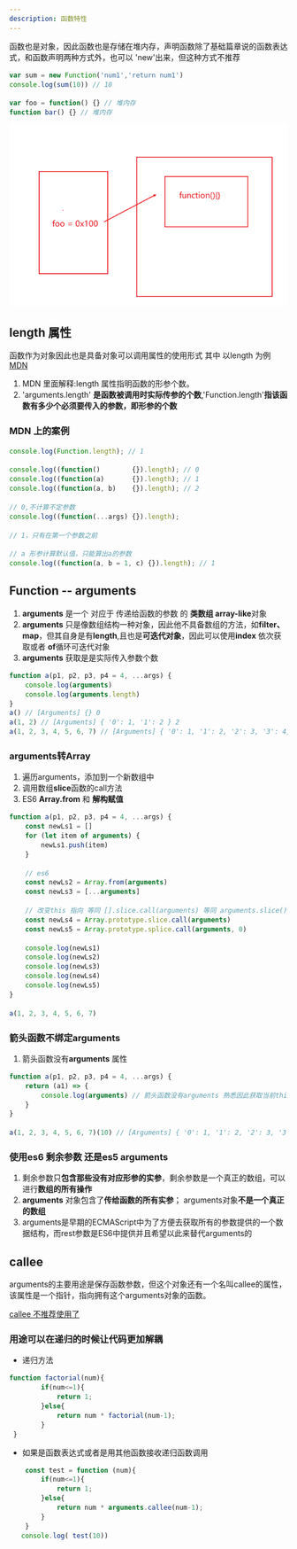 ```yaml
---
description: 函数特性
---
```


函数也是对象，因此函数也是存储在堆内存，声明函数除了基础篇章说的函数表达式，和函数声明两种方式外，也可以
'new'出来，但这种方式不推荐

~~~js
var sum = new Function('num1','return num1')
console.log(sum(10)) // 10

var foo = function() {} // 堆内存
function bar() {} // 堆内存
~~~
![](/images/2023-07-18-14-29-31.png)




## length 属性
函数作为对象因此也是具备对象可以调用属性的使用形式 其中 以length 为例
[MDN](https://developer.mozilla.org/zh-CN/docs/Web/JavaScript/Reference/Global_Objects/Function/length)

1. MDN 里面解释:length 属性指明函数的形参个数。
2. 'arguments.length' **是函数被调用时实际传参的个数**,'Function.length'**指该函数有多少个必须要传入的参数，即形参的个数**

### MDN 上的案例
~~~js
console.log(Function.length); // 1

console.log((function()        {}).length); // 0
console.log((function(a)       {}).length); // 1
console.log((function(a, b)    {}).length); // 2

// 0,不计算不定参数
console.log((function(...args) {}).length); 

// 1，只有在第一个参数之前

// a 形参计算默认值，只能算出a的参数
console.log((function(a, b = 1, c) {}).length); // 1
~~~


## Function -- arguments
1. **arguments** 是一个 对应于 传递给函数的参数 的 **类数组 array-like**对象
2. **arguments** 只是像数组结构一种对象，因此他不具备数组的方法，如**filter、map**，但其自身是有**length**,且也是**可迭代对象**，因此可以使用**index** 依次获取或者 **of**循环可迭代对象
3. **arguments** 获取是是实际传入参数个数
~~~js
function a(p1, p2, p3, p4 = 4, ...args) {
	console.log(arguments)
	console.log(arguments.length)
}
a() // [Arguments] {} 0
a(1, 2) // [Arguments] { '0': 1, '1': 2 } 2
a(1, 2, 3, 4, 5, 6, 7) // [Arguments] { '0': 1, '1': 2, '2': 3, '3': 4, '4': 5, '5': 6, '6': 7 }  7
~~~
### arguments转Array
1. 遍历arguments，添加到一个新数组中
2. 调用数组**slice**函数的call方法
3. ES6 **Array.from** 和 **解构赋值**
~~~js
function a(p1, p2, p3, p4 = 4, ...args) {
	const newLs1 = []
	for (let item of arguments) {
		newLs1.push(item)
	}

	// es6
	const newLs2 = Array.from(arguments)
	const newLs3 = [...arguments]

	// 改变this 指向 等同 [].slice.call(arguments) 等同 arguments.slice() slice方法会生成新的数组
	const newLs4 = Array.prototype.slice.call(arguments)
	const newLs5 = Array.prototype.splice.call(arguments, 0)

	console.log(newLs1)
	console.log(newLs2)
	console.log(newLs3)
	console.log(newLs4)
	console.log(newLs5)
}

a(1, 2, 3, 4, 5, 6, 7)

~~~
### 箭头函数不绑定arguments
1. 箭头函数没有**arguments** 属性
~~~js
function a(p1, p2, p3, p4 = 4, ...args) {
	return (a1) => {
		console.log(arguments) // 箭头函数没有arguments 熟悉因此获取当前this为最外层函数的
	}
}

a(1, 2, 3, 4, 5, 6, 7)(10) // [Arguments] { '0': 1, '1': 2, '2': 3, '3': 4, '4': 5, '5': 6, '6': 7 }


~~~

### 使用es6 剩余参数 还是es5 arguments

1. 剩余参数只**包含那些没有对应形参的实参**，剩余参数是一个真正的数组，可以进行**数组的所有操作**
2. **arguments** 对象包含了**传给函数的所有实参**；  arguments对象**不是一个真正的数组**
3. arguments是早期的ECMAScript中为了方便去获取所有的参数提供的一个数据结构，而rest参数是ES6中提供并且希望以此来替代arguments的


## callee
arguments的主要用途是保存函数参数，但这个对象还有一个名叫callee的属性，该属性是一个指针，指向拥有这个arguments对象的函数。

[callee 不推荐使用了](https://developer.mozilla.org/zh-CN/docs/Web/JavaScript/Reference/Functions/arguments/callee)
### 用途可以在递归的时候让代码更加解耦
* 递归方法
~~~js
function factorial(num){
        if(num<=1){
            return 1;
        }else{
            return num * factorial(num-1);
        }
 }
~~~
* 如果是函数表达式或者是用其他函数接收递归函数调用
~~~js
    const test = function (num){
        if(num<=1){
            return 1;
        }else{
            return num * arguments.callee(num-1);
        }
    }
   console.log( test(10))
~~~
